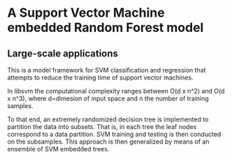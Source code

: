 # A Support Vector Machine embedded Random Forest model
## Large-scale applications

This is a model framework for SVM classification and regression that attempts to reduce the training time of support vector machines.

In libsvm the computational complexity ranges between  O(d x n^2) and O(d x n^3), where d=dimesion of input space and n the number of training samples.

To that end, an extremely randomized decision tree is implemented to partition the data into subsets. That is, in each tree the leaf nodes correspond to a data partition. SVM training and testing is then conducted on the subsamples. This approach is then generalized by means of an ensemble of SVM embedded trees.
